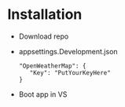 # Installation

 - Download repo
 - appsettings.Development.json

       "OpenWeatherMap": {
          "Key": "PutYourKeyHere"
       }
 - Boot app in VS